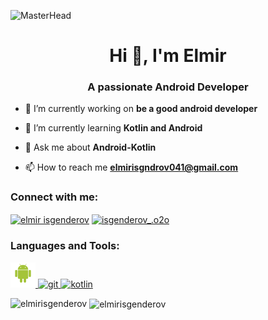  ![MasterHead](https://encrypted-tbn0.gstatic.com/images?q=tbn:ANd9GcRZMgGj6_NN5qCqs9JUZiLcYJ04RUa4qptSsw&s)

<h1 align="center">Hi 👋, I'm Elmir</h1>
<h3 align="center">A passionate Android Developer</h3>

- 🔭 I’m currently working on **be a good android developer**

- 🌱 I’m currently learning **Kotlin and Android**

- 💬 Ask me about **Android-Kotlin**

- 📫 How to reach me **elmirisgndrov041@gmail.com**

<h3 align="left">Connect with me:</h3>
<p align="left">
<a href="https://linkedin.com/in/elmir isgenderov" target="blank"><img align="center" src="https://raw.githubusercontent.com/rahuldkjain/github-profile-readme-generator/master/src/images/icons/Social/linked-in-alt.svg" alt="elmir isgenderov" height="30" width="40" /></a>
<a href="https://instagram.com/isgenderov_.o2o" target="blank"><img align="center" src="https://raw.githubusercontent.com/rahuldkjain/github-profile-readme-generator/master/src/images/icons/Social/instagram.svg" alt="isgenderov_.o2o" height="30" width="40" /></a>
</p>

<h3 align="left">Languages and Tools:</h3>
<p align="left"> <a href="https://developer.android.com" target="_blank" rel="noreferrer"> <img src="https://raw.githubusercontent.com/devicons/devicon/master/icons/android/android-original-wordmark.svg" alt="android" width="40" height="40"/> </a> <a href="https://git-scm.com/" target="_blank" rel="noreferrer"> <img src="https://www.vectorlogo.zone/logos/git-scm/git-scm-icon.svg" alt="git" width="40" height="40"/> </a> <a href="https://kotlinlang.org" target="_blank" rel="noreferrer"> <img src="https://www.vectorlogo.zone/logos/kotlinlang/kotlinlang-icon.svg" alt="kotlin" width="40" height="40"/> </a> </p>

<p><img align="left" src="https://github-readme-stats.vercel.app/api/top-langs?username=elmirisgenderov&show_icons=true&locale=en&layout=compact" alt="elmirisgenderov" /></p>

<p>&nbsp;<img align="center" src="https://github-readme-stats.vercel.app/api?username=elmirisgenderov&show_icons=true&locale=en" alt="elmirisgenderov" /></p>


